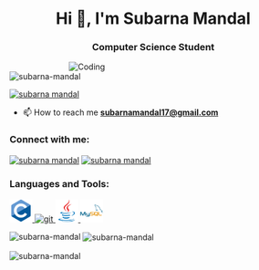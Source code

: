 <h1 align="center">Hi 👋, I'm Subarna Mandal</h1>
<h3 align="center">Computer Science Student</h3>
<img align="right" alt = "Coding" width = "400" src="https://wifflegif.com/gifs/541023-artists-on-tumblr-creative-coding-gif">

<p align="left"> <img src="https://komarev.com/ghpvc/?username=subarna-mandal&label=Profile%20views&color=0e75b6&style=flat" alt="subarna-mandal" /> </p>

<p align="left"> <a href="https://twitter.com/subarna mandal" target="blank"><img src="https://img.shields.io/twitter/follow/subarna mandal?logo=twitter&style=for-the-badge" alt="subarna mandal" /></a> </p>

- 📫 How to reach me **subarnamandal17@gmail.com**

<h3 align="left">Connect with me:</h3>
<p align="left">
<a href="https://twitter.com/subarna mandal" target="blank"><img align="center" src="https://raw.githubusercontent.com/rahuldkjain/github-profile-readme-generator/master/src/images/icons/Social/twitter.svg" alt="subarna mandal" height="30" width="40" /></a>
<a href="https://linkedin.com/in/subarna mandal" target="blank"><img align="center" src="https://raw.githubusercontent.com/rahuldkjain/github-profile-readme-generator/master/src/images/icons/Social/linked-in-alt.svg" alt="subarna mandal" height="30" width="40" /></a>
</p>

<h3 align="left">Languages and Tools:</h3>
<p align="left"> <a href="https://www.cprogramming.com/" target="_blank" rel="noreferrer"> <img src="https://raw.githubusercontent.com/devicons/devicon/master/icons/c/c-original.svg" alt="c" width="40" height="40"/> </a> <a href="https://git-scm.com/" target="_blank" rel="noreferrer"> <img src="https://www.vectorlogo.zone/logos/git-scm/git-scm-icon.svg" alt="git" width="40" height="40"/> </a> <a href="https://www.java.com" target="_blank" rel="noreferrer"> <img src="https://raw.githubusercontent.com/devicons/devicon/master/icons/java/java-original.svg" alt="java" width="40" height="40"/> </a> <a href="https://www.mysql.com/" target="_blank" rel="noreferrer"> <img src="https://raw.githubusercontent.com/devicons/devicon/master/icons/mysql/mysql-original-wordmark.svg" alt="mysql" width="40" height="40"/> </a> </p>

<p><img align="left" src="https://github-readme-stats.vercel.app/api/top-langs?username=subarna-mandal&show_icons=true&locale=en&layout=compact" alt="subarna-mandal" /></p>

<p>&nbsp;<img align="center" src="https://github-readme-stats.vercel.app/api?username=subarna-mandal&show_icons=true&locale=en" alt="subarna-mandal" /></p>

<p><img align="center" src="https://github-readme-streak-stats.herokuapp.com/?user=subarna-mandal&" alt="subarna-mandal" /></p>
